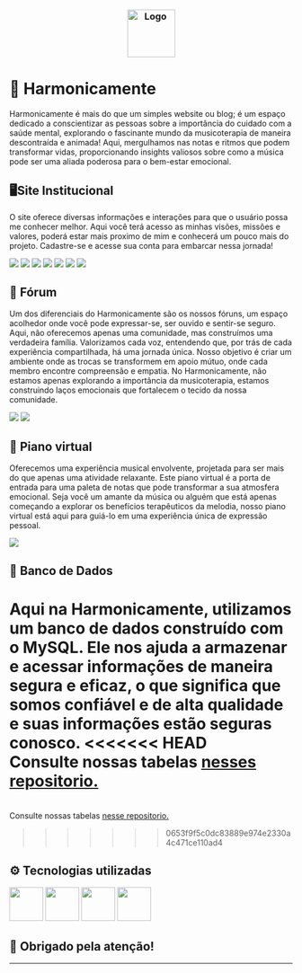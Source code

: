<h3 align="center">
  <img src="Site/web-data-viz/site/public/assets/img/icon(3).png" alt="Logo" height="85"/>
</h3>

# 💙 Harmonicamente
<p> Harmonicamente é mais do que um simples website ou blog; é um espaço dedicado a conscientizar as pessoas sobre a importância do cuidado com a saúde mental, explorando o fascinante mundo da musicoterapia de maneira descontraída e animada! Aqui, mergulhamos nas notas e ritmos que podem transformar vidas, proporcionando insights valiosos sobre como a música pode ser uma aliada poderosa para o bem-estar emocional.</p>

##  🖥️Site Institucional
<p>O site oferece diversas informações e interações para que o usuário possa me conhecer melhor.
Aqui você terá acesso as minhas visões, missões e valores, poderá estar mais proximo de mim e conhecerá um pouco mais do projeto. Cadastre-se e acesse sua conta para embarcar nessa jornada! </p>
<img  src="Site/web-data-viz/site/public/assets/img/T1.PNG"/>
<img  src="Site/web-data-viz/site/public/assets/img/T2.PNG"/>
<img  src="Site/web-data-viz/site/public/assets/img/T3.PNG"/>
<img  src="Site/web-data-viz/site/public/assets/img/T4.PNG"/>
<img  src="Site/web-data-viz/site/public/assets/img/T5.PNG"/>
<img  src="Site/web-data-viz/site/public/assets/img/T6.PNG"/>
<img  src="Site/web-data-viz/site/public/assets/img/T7.PNG"/>


## 💬 Fórum
<p>
Um dos diferenciais do Harmonicamente são os nossos fóruns, um espaço acolhedor onde você pode expressar-se, ser ouvido e sentir-se seguro. Aqui, não oferecemos apenas uma comunidade, mas construímos uma verdadeira família. Valorizamos cada voz, entendendo que, por trás de cada experiência compartilhada, há uma jornada única. Nosso objetivo é criar um ambiente onde as trocas se transformem em apoio mútuo, onde cada membro encontre compreensão e empatia. No Harmonicamente, não estamos apenas explorando a importância da musicoterapia, estamos construindo laços emocionais que fortalecem o tecido da nossa comunidade.
</p>
<img  src="Site/web-data-viz/site/public/assets/img/F1.PNG" />
<img  src="Site/web-data-viz/site/public/assets/img/F2.PNG" />

## 🎹​ Piano virtual
<p>Oferecemos uma experiência musical envolvente, projetada para ser mais do que apenas uma atividade relaxante. Este piano virtual é a porta de entrada para uma paleta de notas que pode transformar a sua atmosfera emocional. Seja você um amante da música ou alguém que está apenas começando a explorar os benefícios terapêuticos da melodia, nosso piano virtual está aqui para guiá-lo em uma experiência única de expressão pessoal.</p>
<img  src="Site/web-data-viz/site/public/assets/img/P.PNG" />


## 💾 Banco de Dados
Aqui na Harmonicamente, utilizamos um banco de dados construído com o MySQL. Ele nos ajuda a armazenar e acessar informações de maneira segura e eficaz, o que significa que somos confiável e de alta qualidade e suas informações estão seguras conosco.
<<<<<<< HEAD
<br>Consulte nossas tabelas [nesses repositorio.](https://github.com/Jacslima/Harmonicamente/tree/main/Banco%20de%20Dados)
=======
<br>Consulte nossas tabelas [nesse repositorio.](https://github.com/Jacslima/Harmonicamente/tree/main/Banco%20de%20Dados)
>>>>>>> 0653f9f5c0dc83889e974e2330a4c471ce110ad4


## ⚙ Tecnologias utilizadas
  
<img  src="https://cdn.jsdelivr.net/gh/devicons/devicon/icons/mysql/mysql-plain-wordmark.svg"  width="60"/> <img  src="https://cdn.jsdelivr.net/gh/devicons/devicon/icons/html5/html5-plain-wordmark.svg"  width="60"/> <img  src="https://cdn.jsdelivr.net/gh/devicons/devicon/icons/css3/css3-plain-wordmark.svg"  width="60"/> <img  src="https://cdn.jsdelivr.net/gh/devicons/devicon/icons/javascript/javascript-original.svg"  width="60"/>

## 🤍 Obrigado pela atenção! 

<hr/>

